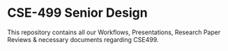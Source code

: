 # CSE-499 Senior Design

This repository contains all our Workflows, Presentations, Research Paper Reviews & necessary documents regarding CSE499. 
